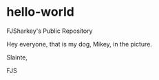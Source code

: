 # hello-world
FJSharkey's Public Repository

Hey everyone, that is my dog, Mikey, in the picture.

Slainte,

FJS
